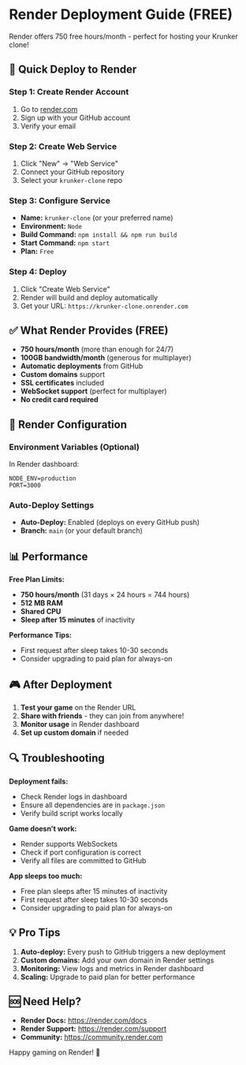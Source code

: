 # Render Deployment Guide (FREE)

Render offers 750 free hours/month - perfect for hosting your Krunker clone!

## 🚀 Quick Deploy to Render

### Step 1: Create Render Account
1. Go to [render.com](https://render.com)
2. Sign up with your GitHub account
3. Verify your email

### Step 2: Create Web Service
1. Click "New" → "Web Service"
2. Connect your GitHub repository
3. Select your `krunker-clone` repo

### Step 3: Configure Service
- **Name:** `krunker-clone` (or your preferred name)
- **Environment:** `Node`
- **Build Command:** `npm install && npm run build`
- **Start Command:** `npm start`
- **Plan:** `Free`

### Step 4: Deploy
1. Click "Create Web Service"
2. Render will build and deploy automatically
3. Get your URL: `https://krunker-clone.onrender.com`

## ✅ What Render Provides (FREE)

- **750 hours/month** (more than enough for 24/7)
- **100GB bandwidth/month** (generous for multiplayer)
- **Automatic deployments** from GitHub
- **Custom domains** support
- **SSL certificates** included
- **WebSocket support** (perfect for multiplayer)
- **No credit card required**

## 🔧 Render Configuration

### Environment Variables (Optional)
In Render dashboard:
```
NODE_ENV=production
PORT=3000
```

### Auto-Deploy Settings
- **Auto-Deploy:** Enabled (deploys on every GitHub push)
- **Branch:** `main` (or your default branch)

## 📊 Performance

**Free Plan Limits:**
- **750 hours/month** (31 days × 24 hours = 744 hours)
- **512 MB RAM**
- **Shared CPU**
- **Sleep after 15 minutes** of inactivity

**Performance Tips:**
- First request after sleep takes 10-30 seconds
- Consider upgrading to paid plan for always-on

## 🎮 After Deployment

1. **Test your game** on the Render URL
2. **Share with friends** - they can join from anywhere!
3. **Monitor usage** in Render dashboard
4. **Set up custom domain** if needed

## 🔍 Troubleshooting

**Deployment fails:**
- Check Render logs in dashboard
- Ensure all dependencies are in `package.json`
- Verify build script works locally

**Game doesn't work:**
- Render supports WebSockets
- Check if port configuration is correct
- Verify all files are committed to GitHub

**App sleeps too much:**
- Free plan sleeps after 15 minutes of inactivity
- First request after sleep takes 10-30 seconds
- Consider upgrading to paid plan for always-on

## 💡 Pro Tips

1. **Auto-deploy:** Every push to GitHub triggers a new deployment
2. **Custom domains:** Add your own domain in Render settings
3. **Monitoring:** View logs and metrics in Render dashboard
4. **Scaling:** Upgrade to paid plan for better performance

## 🆘 Need Help?

- **Render Docs:** https://render.com/docs
- **Render Support:** https://render.com/support
- **Community:** https://community.render.com

Happy gaming on Render! 🎨 